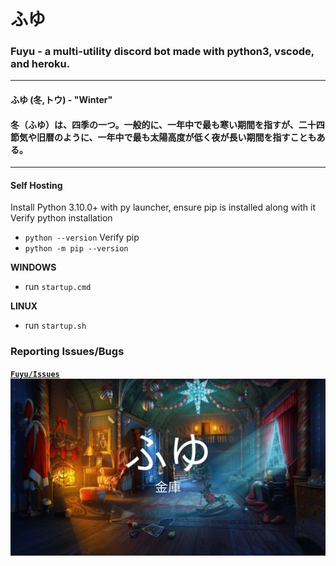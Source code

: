 # **ふゆ**

### Fuyu - a multi-utility discord bot made with python3, vscode, and heroku.
___
#### **ふゆ (冬,トウ) - "Winter"**
#### **冬（ふゆ）は、四季の一つ。一般的に、一年中で最も寒い期間を指すが、二十四節気や旧暦のように、一年中で最も太陽高度が低く夜が長い期間を指すこともある。**
___

#### Self Hosting

Install Python 3.10.0+ with py launcher, ensure pip is installed along with it
<br>
Verify python installation
- `python --version`
Verify pip
- `python -m pip --version`

**WINDOWS**
- run `startup.cmd`
  
**LINUX**
- run `startup.sh`

### **Reporting Issues/Bugs**

**[`Fuyu/Issues`](https://github.com/gooseterv/fuyu/issues)**
</br>
<img src="assets/repo.png">